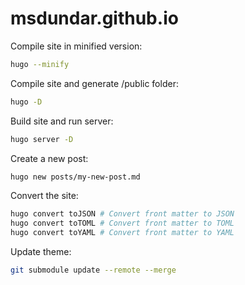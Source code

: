 # msdundar.github.io

Compile site in minified version:

```sh
hugo --minify
```

Compile site and generate /public folder:

```sh
hugo -D
```

Build site and run server:

```sh
hugo server -D
```

Create a new post:

```sh
hugo new posts/my-new-post.md
```

Convert the site:

```sh
hugo convert toJSON # Convert front matter to JSON
hugo convert toTOML # Convert front matter to TOML
hugo convert toYAML # Convert front matter to YAML
```

Update theme:

```sh
git submodule update --remote --merge
```
